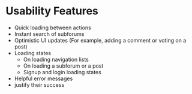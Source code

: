 # Usability Features

* Quick loading between actions
* Instant search of subforums
* Optimistic UI updates (For example, adding a comment or voting on a post)
* Loading states
  * On loading navigation lists
  * On loading a subforum or a post
  * Signup and login loading states
* Helpful error messages
* justify their success
